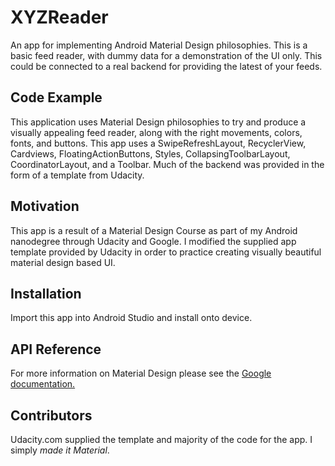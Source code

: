# XYZReader
An app for implementing Android Material Design philosophies.  This is a basic feed reader, with dummy data for a demonstration of the UI only.  This could be connected to a real backend for providing the latest of your feeds.

## Code Example

This application uses Material Design philosophies to try and produce a visually appealing feed reader, along with the right movements, colors, fonts, and buttons.
This app uses a SwipeRefreshLayout, RecyclerView, Cardviews, FloatingActionButtons, Styles, CollapsingToolbarLayout, CoordinatorLayout, and a Toolbar.
Much of the backend was provided in the form of a template from Udacity.

## Motivation

This app is a result of a Material Design Course as part of my Android nanodegree through Udacity and Google.  I modified the supplied app template provided by Udacity in order to practice creating visually beautiful material design based UI.

## Installation

Import this app into Android Studio and install onto device.

## API Reference

For more information on Material Design please see the [Google documentation.](https://www.google.com/design/spec/material-design/introduction.html)

## Contributors

Udacity.com supplied the template and majority of the code for the app.  I simply *made it Material*.
